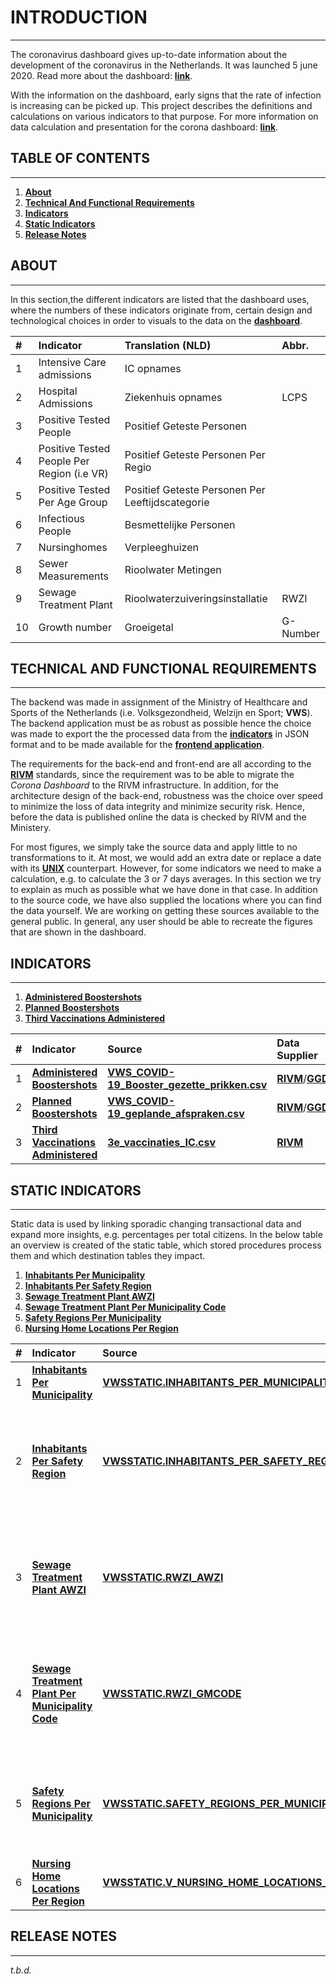 # **INTRODUCTION**

---

The coronavirus dashboard gives up-to-date information about the development of the coronavirus in the Netherlands. It was launched 5 june 2020. Read more about the dashboard: **[link](https://coronadashboard.rijksoverheid.nl/over)**.

With the information on the dashboard, early signs that the rate of infection is increasing can be picked up. This project describes the definitions and calculations on various indicators to that purpose. For more information on data calculation and presentation for the corona dashboard: **[link](https://coronadashboard.rijksoverheid.nl/verantwoording)**.

## **TABLE OF CONTENTS**

---

1. **[About](#**about**)**
2. **[Technical And Functional Requirements](#**technical-and-functional-requirements**)**
3. **[Indicators](#**indicators**)**
4. **[Static Indicators](#**static-indicators**)**
5. **[Release Notes](#**release-notes**)**

## **ABOUT**

---

In this section,the different indicators are listed that the dashboard uses, where the numbers of these indicators originate from, certain design and technological choices in order to visuals to the data on the **[dashboard](https://coronadashboard.rijksoverheid.nl/)**. 

|**#**|**Indicator**|**Translation (NLD)**|**Abbr.**|
|:---|:----------|:----------|:----------|
|1|Intensive Care admissions|IC opnames|
|2|Hospital Admissions|Ziekenhuis opnames|LCPS|
|3|Positive Tested People|Positief Geteste Personen|
|4|Positive Tested People Per Region (i.e VR)|Positief Geteste Personen Per Regio| 
|5|Positive Tested Per Age Group|Positief Geteste Personen Per Leeftijdscategorie|
|6|Infectious People|Besmettelijke Personen|
|7|Nursinghomes|Verpleeghuizen|
|8|Sewer Measurements|Rioolwater Metingen|
|9|Sewage Treatment Plant|Rioolwaterzuiveringsinstallatie|RWZI|
|10|Growth number|Groeigetal|G-Number|


## **TECHNICAL AND FUNCTIONAL REQUIREMENTS**

---


The backend was made in assignment of the Ministry of Healthcare and Sports of the Netherlands (i.e. Volksgezondheid, Welzijn en Sport; **VWS**). The backend application must be as robust as possible hence the choice was made to export the the processed data from the **[indicators](#**indicators**)** in JSON format and to be made available for the **[frontend application](https://github.com/minvws/nl-covid19-data-dashboard)**.   

The requirements for the back-end and front-end are all according to the **[RIVM](https://www.rivm.nl/en)** standards, since the requirement was to be able to migrate the *Corona Dashboard* to the RIVM infrastructure. In addition, for the architecture design of the back-end, robustness was the choice over speed to minimize the loss of data integrity and minimize security risk. Hence, before the data is published online the data is checked by RIVM and the Ministery.

For most figures, we simply take the source data and apply little to no transformations to it. At most, we would add an extra date or replace a date with its **[UNIX](https://en.wikipedia.org/wiki/Unix_time)** counterpart. However, for some indicators we need to make a calculation, e.g. to calculate the 3 or 7 days averages. In this section we try to explain as much as possible what we have done in that case. In addition to the source code, we have also supplied the locations where you can find the data yourself. We are working on getting these sources available to the general public. In general, any user should be able to recreate the figures that are shown in the dashboard.

## **INDICATORS**

---

1. **[Administered Boostershots](../src/rivm/booster_shots_administered_nl.ipynb)**
2. **[Planned Boostershots](../src/rivm/booster_shots_planned_nl.ipynb)**
3. **[Third Vaccinations Administered](../src/rivm/third_vaccinations_administered_nl.ipynb)**

|**#**|**Indicator**|**Source**|**Data Supplier**|**Definition**|
|:---|:----------|:----------|:----------|:----------|
|1|**[Administered Boostershots](../src/rivm/booster_shots_administered_nl.ipynb)**|**[VWS_COVID-19_Booster_gezette_prikken.csv](https://data.rivm.nl/data/vws/covid-19/VWS_COVID-19_Booster_gezette_prikken.csv)**|**[RIVM](https://www.rivm.nl/en)**/**[GGD](https://www.ggd.nl/)**|*t.b.d.*|
|2|**[Planned Boostershots](../src/rivm/booster_shots_planned_nl.ipynb)**|**[VWS_COVID-19_geplande_afspraken.csv](https://data.rivm.nl/data/vws/covid-19/VWS_COVID-19_geplande_afspraken.csv)**|**[RIVM](https://www.rivm.nl/en)**/**[GGD](https://www.ggd.nl/)**|*t.b.d.*|
|3|**[Third Vaccinations Administered](../src/rivm/third_vaccinations_administered_nl.ipynb)**|**[3e_vaccinaties_IC.csv](https://data.rivm.nl/data/vws/covid-19/3e_vaccinaties_IC.csv)**|**[RIVM](https://www.rivm.nl/en)**|*t.b.d.*|

## **STATIC INDICATORS**

---

Static data is used by linking sporadic changing transactional data and expand more insights, e.g. percentages per total citizens. In the below table an overview is created of the static table,  which stored procedures process them and which destination tables they impact.

1. **[Inhabitants Per Municipality](#)**
2. **[Inhabitants Per Safety Region](#)**
3. **[Sewage Treatment Plant AWZI](#)**
4. **[Sewage Treatment Plant Per Municipality Code](#)**
5. **[Safety Regions Per Municipality](#)**
6. **[Nursing Home Locations Per Region](#)**

|**#**|**Indicator**|**Source**|**Used By**|**Impact On**|**Definition**|
|:---|:----------|:----------|:----------|:----------|:----------|
|1|**[Inhabitants Per Municipality](#)**|**[VWSSTATIC.INHABITANTS_PER_MUNICIPALITY](#)**|**[DBO.SP_POSITIVE_TESTED_PEOPLE_PER_MUNICIPALITY](#)**|**[VWSDEST.POSITIVE_TESTED_PEOPLE_PER_MUNICIPALITY]()**|*t.b.d.*|
|2|**[Inhabitants Per Safety Region](#)**|**[VWSSTATIC.INHABITANTS_PER_SAFETY_REGION](#)**|**[DBO.SP_RESULTS_PER_REGION](#)**|**[VWSDEST.RESULTS_PER_REGION]()**|The number of citizens per security region; these numbers originate from 01-01-2020. In the current version, this will not (yet) get updated on a regular basis.|
|3|**[Sewage Treatment Plant AWZI](#)**|**[VWSSTATIC.RWZI_AWZI](#)**|**[DBO.SP_SEWER_MEASUREMENTS_PER_RWZI](#)**|**[VWSDEST.SEWER_MEASUREMENTS_PER_RWZI]()**|A list of the combination between the code and the name of the sewage treatment plant (*RWZI_AWZI_CODE* and *RWZI_AWZI_NAME*).|
|4|**[Sewage Treatment Plant Per Municipality Code](#)**|**[VWSSTATIC.RWZI_GMCODE](#)**|**[DBO.SP_SEWER_MEASUREMENTS_PER_MUNICIPALITY](#)**|**[VWSDEST.SEWER_MEASUREMENTS_PER_MUNICIPALITY]()**|A matrix containing the coverage of sewege treatment plants (amount of people) and the coverage in the regions and municipalities (percentage).|
|5|**[Safety Regions Per Municipality](#)**|**[VWSSTATIC.SAFETY_REGIONS_PER_MUNICIPAL](#)**|**[DBO.SP_SEWER_MEASUREMENTS_PER_RWZI](#)**|**[VWSDEST.SEWER_MEASUREMENTS_PER_RWZI]()**|A list of which municipalities belong to a specific security region. This is currently a static data set, which is not updated.|
|6|**[Nursing Home Locations Per Region](#)**|**[VWSSTATIC.V_NURSING_HOME_LOCATIONS_PER_REGION]()**|**[DBO.SP_NURSING_HOMES_PER_REGION]()**|**[VWSDEST.NURSING_HOMES_PER_REGION]()**|A list with the total amount of nursing home locations per security region.|

## **RELEASE NOTES**

---

*t.b.d.*